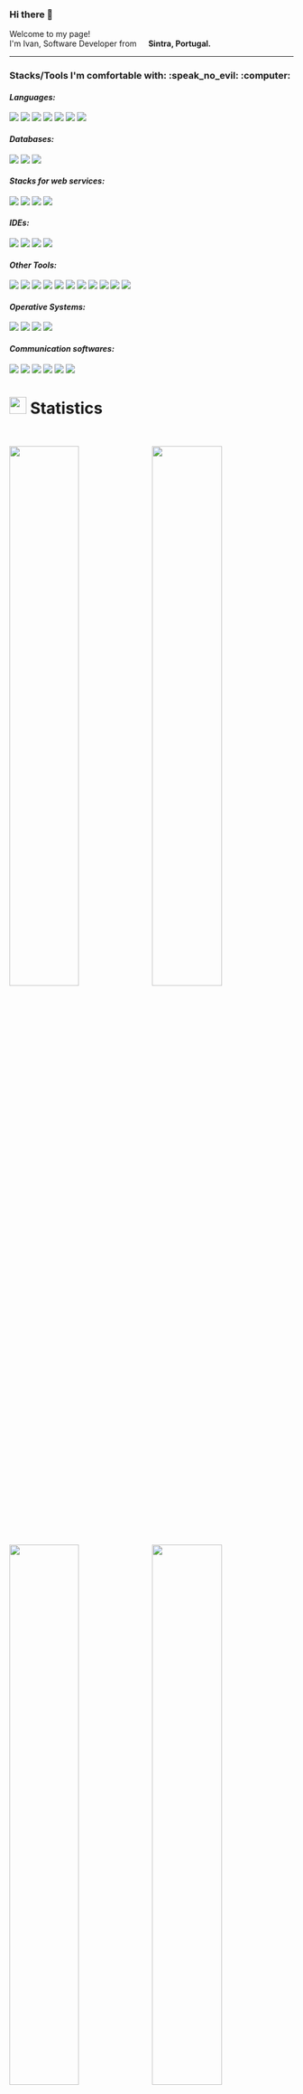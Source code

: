 ### Hi there 👋

<p>Welcome to my page! </br> I'm Ivan, Software Developer from <img src="https://cdn-icons-png.flaticon.com/512/3909/3909361.png" width="13"/> <b>Sintra, Portugal.</b>

---

<h3>Stacks/Tools I'm comfortable with: :speak_no_evil: :computer: </h3>


<!-- Languages -->
<h4><i>Languages:</i></h4>
<p align="left">
        <img src="https://img.shields.io/badge/Python-FFD43B?style=plastic&logo=python&logoColor=blue">
        <img src="https://img.shields.io/badge/R-276DC3?style=plastic&logo=r&logoColor=white">
        <img src="https://custom-icon-badges.demolab.com/badge/-APEX-white?style=plastic&logo=salesforceapex">
        <img src="https://custom-icon-badges.demolab.com/badge/-Java-white?style=plastic&logo=javalanguage">
        <img src="https://img.shields.io/badge/json-5E5C5C?style=plastic&logo=json&logoColor=white">
        <img src="https://img.shields.io/badge/HTML5-E34F26?style=plastic&logo=html5&logoColor=white">
        <img src="https://img.shields.io/badge/CSS3-1572B6?style=plastic&logo=css3&logoColor=white">
</p> 
<!-- Databases --> 
<h4><i>Databases:</i></h4>
<p align="left">
	<img src="https://img.shields.io/badge/postgres-%23316192.svg?style=plastic&logo=postgresql&logoColor=white">
	<img src="https://img.shields.io/badge/sqlite-%2307405e.svg?style=plastic&logo=sqlite&logoColor=white">
	<img src="https://img.shields.io/badge/MongoDB-%234ea94b.svg?style=plastic&logo=mongodb&logoColor=white">
</p> 
<!-- Stacks for web services -->      
<h4><i>Stacks for web services:</i></h4>
<p align="left">
        <img src="https://img.shields.io/badge/Flask-000000?style=plastic&logo=flask&logoColor=white">
        <img src="https://img.shields.io/badge/Docker-2CA5E0?style=plastic&logo=docker&logoColor=white">
        <img src="https://img.shields.io/badge/kubernetes-326ce5.svg?&style=plastic&logo=kubernetes&logoColor=white">
        <img src="https://img.shields.io/badge/Google_Cloud-4285F4?style=plastic&logo=google-cloud&logoColor=white">
</p>
<!-- IDEs -->
<h4><i>IDEs:</i></h4>
<p align="left">
        <img src="https://img.shields.io/badge/VSCode-0078D4?style=plastic&logo=visual%20studio%20code&logoColor=white">
        <img src="https://img.shields.io/badge/RStudio-75AADB?style=plastic&logo=RStudio&logoColor=white">
        <img src="https://img.shields.io/badge/Eclipse-2C2255?style=plastic&logo=eclipse&logoColor=white">
        <img src="https://img.shields.io/badge/PyCharm-000000.svg?&style=plastic&logo=PyCharm&logoColor=white">
</p>
<!-- Other Tools -->
<h4><i>Other Tools:</i></h4>
<p align="left">
       <img src="https://img.shields.io/badge/GitHub-100000?style=plastic&logo=github&logoColor=white">
       <img src="https://img.shields.io/badge/Postman-FF6C37?style=plastic&logo=Postman&logoColor=white">
       <img src="https://img.shields.io/badge/Jupyter-F37626.svg?&style=plastic&logo=Jupyter&logoColor=white">
       <img src="https://img.shields.io/badge/Junit5-25A162?style=plastic&logo=junit5&logoColor=white">
       <img src="https://img.shields.io/badge/conda-342B029.svg?&style=plastic&logo=anaconda&logoColor=white">
       <img src="https://img.shields.io/badge/Kaggle-20BEFF?style=plastic&logo=Kaggle&logoColor=white">
       <img src="https://img.shields.io/badge/Swagger-85EA2D?style=plastic&logo=Swagger&logoColor=white">
       <img src="https://img.shields.io/badge/Microsoft_Office-D83B01?style=plastic&logo=microsoft-office&logoColor=white">
       <img src="https://img.shields.io/badge/Trello-0052CC?style=plastic&logo=trello&logoColor=white">
       <img src="https://img.shields.io/badge/stack%20overflow-%23FE7A16.svg?&style=plastic&logo=stack%20overflow&logoColor=white">
       <img src="https://img.shields.io/badge/salesforce-%2300A1E0.svg?&style=plastic&logo=salesforce&logoColor=white">
</p>
<!-- Operative Systems -->
<h4><i>Operative Systems:</i></h4>
<p align="left">
       <img src="https://img.shields.io/badge/Windows-0078D6?style=plastic&logo=windows&logoColor=white">
       <img src="https://img.shields.io/badge/Ubuntu-E95420?style=plastic&logo=ubuntu&logoColor=white">
       <img src="https://img.shields.io/badge/Linux-FCC624?style=plastic&logo=linux&logoColor=black">
       <img src="https://img.shields.io/badge/Kali_Linux-557C94?style=plastic&logo=kali-linux&logoColor=white">
</p>
<!-- Communication softwares -->
<h4><i>Communication softwares:</i></h4>
<p align="left">
       <img src="https://img.shields.io/badge/Discord-5865F2?style=plastic&logo=discord&logoColor=white">
       <img src="https://img.shields.io/badge/Google%20Meet-00897B?style=plastic&logo=google-meet&logoColor=white">
       <img src="https://img.shields.io/badge/Microsoft_Teams-6264A7?style=plastic&logo=microsoft-teams&logoColor=white">
       <img src="https://img.shields.io/badge/Skype-00AFF0?style=plastic&logo=skype&logoColor=white">
       <img src="https://img.shields.io/badge/TeamSpeak-2580C3?style=plastic&logo=teamspeak&logoColor=white">
       <img src="https://img.shields.io/badge/Zoom-2D8CFF?style=plastic&logo=zoom&logoColor=white">
</p>

<!--START_SECTION:Statistics -->
# <img src="https://media4.giphy.com/media/MIGbtLZoVjbl0bYbAd/giphy.gif?cid=ecf05e472t2h0i8d7dcjaoau9iqtchhr899hxmpxzzgc7lyw&rid=giphy.gif" width="30"> Statistics

<br/>
<p align="left">
    <img width="49.5%" src="https://github-readme-stats-six-delta-65.vercel.app/api?username=ivanSantos16&show_icons=true&include_all_commits=true&theme=blue-green&hide_border=true&count_private=true">
    <img width="49.5%" src="https://github-readme-streak-stats.herokuapp.com/?user=ivanSantos16&theme=blue-green&hide_border=true">		  
  </a>
</p>
<p align="left">
        <img width="49.5%" src="https://github-readme-stats-six-delta-65.vercel.app/api/top-langs/?username=ivanSantos16&theme=blue-green&hide_border=true&include_all_commits=true&count_private=true&layout=compact">
	<img width="49.5%" src="https://github-readme-stats.vercel.app/api/wakatime?username=ivanSantos16&theme=blue-green&custom_title=Last%207%20Days%20Code%20Activity&hide_border=true&langs_count=10&Cache-Control=no-cache">
</p>   

<!-- About me -->

## <img src="https://user-images.githubusercontent.com/82110564/189553856-2e7f8f30-80b4-484f-bfaa-9e5eb10f24e5.gif" width="30"> About Me
In 2021, I was working on a StartUp related to agricultural technology and felt stagnated, but I realized that there is a lot to develop in terms of technology in agriculture. During my academic career in Agronomy, I had already developed a very basic application in VBA. So, I decided to venture into a post-graduation in Informatics.

Many doubted that it would be possible to complete the whole cycle being a working student. Today I say that if we take all the challenges seriously and dedicate ourselves 100%, anything is possible.

After a year of high dedication, I have added different tools to my stacks.
I can program in python, R and java. I learned several programming paradigms, from functional programming to object oriented programming. I have gathered software validation and verification methodologies, using Junit and HtmlUnit (WebScraping). In addition to backend, I acquired the knowledge to perform the construction of graphical interfaces in Kivy. As base for any computer scientist, I did not leave aside the knowledge of relational (SQL) and non-relational (NoSQL) databases.

Without doubt, the biggest challenge of 2022 was the development of a network application that allowed me to obtain basic knowledge related to Docker, Kubernetes and GCP.

Nowadays, I'm working with Tech and Agriculture. I play the role of software developer in an agricultural insurance company and I'm building an underwriting program with multiple features related with risk and claims. This software in hosted on the cloud, runs on 2 containers that communicate with each other. At the same time, I coordinate the development of 2 more software associated with the agricultural insurance company. At least, with the help of Tetraedro, I'm implementing a data protection system based on the risk profile of the company with safetica.

<!-- Current Projects -->

## <img src="https://media1.giphy.com/media/Q8PQ1KuarrYucCMVTJ/giphy.gif?cid=ecf05e47odgm8bs8cmb8cf1ijmfzqaeeu9fzmx6nbcv06ky2&rid=giphy.gif" width="30"> Current Projects
<ul>			
	<li><i><a>worldIT::salesforce</a></i>:<ul><li>Project Manager. Budget definition. Error/Bug Report and Identification of new features to be implemented and how they should be implemented.</li></ul></li>
	<li><i><a>AgroGestão::myAtlas</a></i>:<ul><li>Project Manager. Budget definition. Error/Bug Report and Identification of new features to be implemented and how they should be implemented. App administration. Management of communication between apps myAtlas <-> salesforce. </li></ul></li>
	<li><i><a>Underwriting Software</a></i>:<ul><li>Due to the need to make the rate setting process for the following campaign more efficient, I'm developing a web service that allows the user of GreenLabAtlas to analyse agricultural insurance policy rates and set a rate for the following agricultural season. This package is an aditional module to the project developed by Greendata (greenlab) and gives Atlas' sales people the opportunity to analyse insurance rates for farmers via web services. This package can be accessed via endpoints in a secure network. | Stacks: R(Shiny), Docker, SQLite and Firebase (GCP and CI/CD coming soon..) </li></ul></li>
	<li><i><a>GreenData::GreenLabAtlas</a></i>:<ul><li>In partnership with GreenData, I am developing a dashboard interface that will centralize all the information about the company's products and services, claims and risk analyze. | Stacks: R(Plumber), Docker and SQLite </li></ul></li>
</ul>            

---

<!-- Contact Section -->
<h3>Connect with me</h3>
<p>
    <div align="left">
        <a href="https://www.linkedin.com/in/ivanrsantos/" rel="nofollow">
  		<img alt="Ivan Santos's LinkedIn" width="22px" src="https://raw.githubusercontent.com/peterthehan/peterthehan/master/assets/linkedin.svg" style="max-width: 100%;">
        <a href="https://github.com/ivanSantos16/" rel="nofollow">
  		<img alt="Ivan Santos's GitHub" width="22px" src="https://cdn-icons-png.flaticon.com/512/25/25231.png" style="max-width: 100%;">
        <a href="mailto:ivan.rafa.16@gmail.com" rel="nofollow">
  		<img alt="Ivan Santos's GMAIL" width="22px" src="https://cdn-icons-png.flaticon.com/512/8898/8898833.png" style="max-width: 100%;">
    </div>
</p>

<!--
**ivanSantos16/ivanSantos16** is a ✨ _special_ ✨ repository because its `README.md` (this file) appears on your GitHub profile.

Here are some ideas to get you started:

- 🔭 I’m currently working on ...
- 🌱 I’m currently learning ...
- 👯 I’m looking to collaborate on ...
- 🤔 I’m looking for help with ...
- 💬 Ask me about ...
- 📫 How to reach me: ...
- 😄 Pronouns: ...
- ⚡ Fun fact: ...
-->

